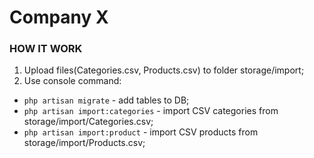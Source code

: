 # Company X

### HOW IT WORK

1) Upload files(Categories.csv, Products.csv) to folder storage/import;
2) Use console command:
- ``php artisan migrate`` - add tables to DB;
- ``php artisan import:categories`` - import CSV categories from storage/import/Categories.csv;
- ``php artisan import:product`` - import CSV products from storage/import/Products.csv;
